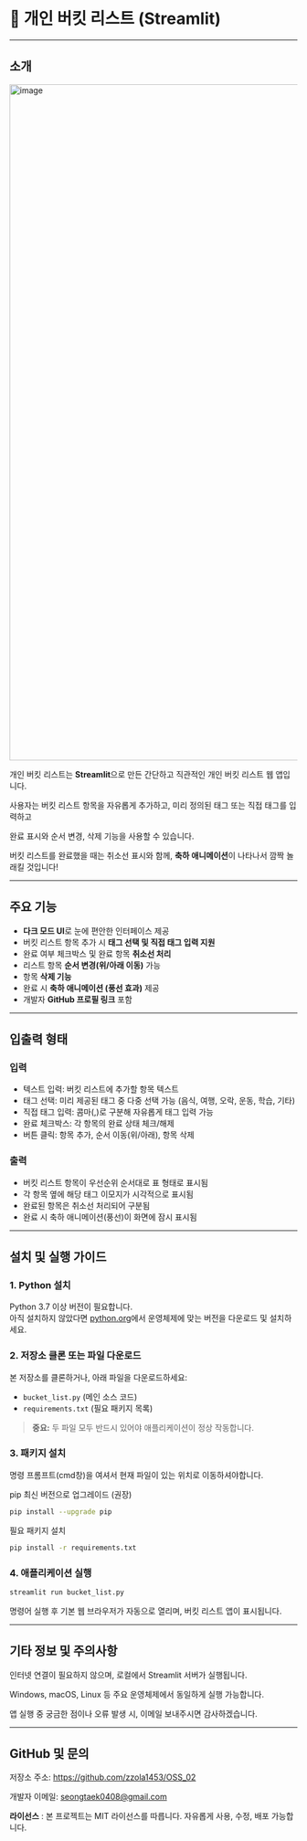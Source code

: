 # 🎯 개인 버킷 리스트 (Streamlit)

---

## 소개
<img width="1184" alt="image" src="https://github.com/user-attachments/assets/e87c70fc-2766-44c9-93de-646bc9730006" />


개인 버킷 리스트는 **Streamlit**으로 만든 간단하고 직관적인 개인 버킷 리스트 웹 앱입니다.
<p></p>
<p>사용자는 버킷 리스트 항목을 자유롭게 추가하고, 미리 정의된 태그 또는 직접 태그를 입력하고</p> 
<p>완료 표시와 순서 변경, 삭제 기능을 사용할 수 있습니다.</p>  

<p></p>

버킷 리스트를 완료했을 때는 취소선 표시와 함께, **축하 애니메이션**이 나타나서 깜짝 놀래킬 것입니다!

---

## 주요 기능

- **다크 모드 UI**로 눈에 편안한 인터페이스 제공  
- 버킷 리스트 항목 추가 시 **태그 선택 및 직접 태그 입력 지원**  
- 완료 여부 체크박스 및 완료 항목 **취소선 처리**  
- 리스트 항목 **순서 변경(위/아래 이동)** 가능  
- 항목 **삭제 기능**  
- 완료 시 **축하 애니메이션 (풍선 효과)** 제공  
- 개발자 **GitHub 프로필 링크** 포함

---

## 입출력 형태

### 입력  
- 텍스트 입력: 버킷 리스트에 추가할 항목 텍스트  
- 태그 선택: 미리 제공된 태그 중 다중 선택 가능 (음식, 여행, 오락, 운동, 학습, 기타)  
- 직접 태그 입력: 콤마(,)로 구분해 자유롭게 태그 입력 가능  
- 완료 체크박스: 각 항목의 완료 상태 체크/해제  
- 버튼 클릭: 항목 추가, 순서 이동(위/아래), 항목 삭제

### 출력  
- 버킷 리스트 항목이 우선순위 순서대로 표 형태로 표시됨  
- 각 항목 옆에 해당 태그 이모지가 시각적으로 표시됨  
- 완료된 항목은 취소선 처리되어 구분됨  
- 완료 시 축하 애니메이션(풍선)이 화면에 잠시 표시됨

---

## 설치 및 실행 가이드

### 1. Python 설치

Python 3.7 이상 버전이 필요합니다.  
아직 설치하지 않았다면 [python.org](https://www.python.org/downloads/)에서 운영체제에 맞는 버전을 다운로드 및 설치하세요.

### 2. 저장소 클론 또는 파일 다운로드

본 저장소를 클론하거나, 아래 파일을 다운로드하세요:  
- `bucket_list.py` (메인 소스 코드)  
- `requirements.txt` (필요 패키지 목록)

> **중요:** 두 파일 모두 반드시 있어야 애플리케이션이 정상 작동합니다.

### 3. 패키지 설치

명령 프롬프트(cmd창)을 여셔서 현재 파일이 있는 위치로 이동하셔야합니다.

pip 최신 버전으로 업그레이드 (권장)  
```bash
pip install --upgrade pip
```

필요 패키지 설치
```bash
pip install -r requirements.txt
```

### 4. 애플리케이션 실행
```bash
streamlit run bucket_list.py
```
명령어 실행 후 기본 웹 브라우저가 자동으로 열리며, 버킷 리스트 앱이 표시됩니다.

---
## 기타 정보 및 주의사항
인터넷 연결이 필요하지 않으며, 로컬에서 Streamlit 서버가 실행됩니다.

Windows, macOS, Linux 등 주요 운영체제에서 동일하게 실행 가능합니다.

앱 실행 중 궁금한 점이나 오류 발생 시, 이메일 보내주시면 감사하겠습니다.

---
## GitHub 및 문의
저장소 주소: https://github.com/zzola1453/OSS_02

개발자 이메일: seongtaek0408@gmail.com

**라이선스**
: 본 프로젝트는 MIT 라이선스를 따릅니다. 자유롭게 사용, 수정, 배포 가능합니다.
